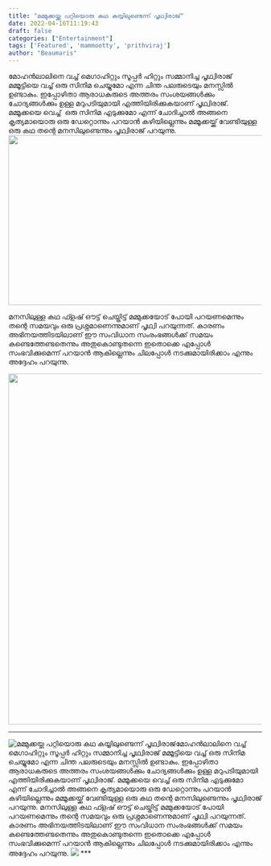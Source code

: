 ```yaml
---
title: "മമ്മുക്കയ്ക്കു പറ്റിയൊരു കഥ കയ്യിലുണ്ടെന്ന് പൃഥ്വിരാജ്"
date: 2022-04-16T11:19:43
draft: false
categories: ["Entertainment"]
tags: ['Featured', 'mammootty', 'prithviraj']
author: "Beaumaris"
---
```


മോഹൻലാലിനെ വച്ച് മെഗാഹിറ്റും സൂപ്പർ ഹിറ്റും സമ്മാനിച്ച പൃഥ്വിരാജ് മമ്മൂട്ടിയെ വച്ച് ഒരു സിനിമ ചെയ്യുമോ എന്ന ചിന്ത പലരുടെയും മനസ്സിൽ ഉണ്ടാകും. ഇപ്പോഴിതാ ആരാധകരുടെ അത്തരം സംശയങ്ങൾക്കും ചോദ്യങ്ങൾക്കും ഉള്ള മറുപടിയുമായി എത്തിയിരിക്കുകയാണ് പൃഥ്വിരാജ്. മമ്മൂക്കയെ വെച്ച്  ഒരു സിനിമ എടുക്കുമോ എന്ന് ചോദിച്ചാല്‍ അങ്ങനെ കൃത്യമായൊരു ഒരു ഡേറ്റൊന്നും പറയാന്‍ കഴിയില്ലെന്നും മമ്മൂക്കയ്ക്ക് വേണ്ടിയുള്ള ഒരു കഥ തന്റെ മനസിലുണ്ടെന്നും പൃഥ്വിരാജ് പറയുന്നു. <img class="size-full wp-image-329889 aligncenter" src="https://cdn.boolokam.com/articles/2022/04/gge.jpg" alt="" width="600" height="338" />

മനസിലുള്ള കഥ ഫ്ളഷ് ഔട്ട് ചെയ്തിട്ട് മമ്മുക്കയോട് പോയി പറയണമെന്നും തന്റെ സമയവും ഒരു പ്രശ്നമാണെന്നുമാണ് പൃഥ്വി പറയുന്നത്. കാരണം അഭിനയത്തിടയിലാണ് ഈ സംവിധാന സംരംഭങ്ങൾക്ക് സമയം കണ്ടെത്തേണ്ടതെന്നും അതുകൊണ്ടുതന്നെ ഇതൊക്കെ എപ്പോൾ സംഭവിക്കുമെന്ന് പറയാൻ ആകില്ലെന്നും ചിലപ്പോൾ നടക്കുമായിരിക്കാം എന്നും അദ്ദേഹം പറയുന്നു.

<img class="wp-image-329884 aligncenter" src="https://cdn.boolokam.com/articles/2022/04/grgrrrgrr.jpg" alt="" width="931" height="698" />

***


![മമ്മുക്കയ്ക്കു പറ്റിയൊരു കഥ കയ്യിലുണ്ടെന്ന് പൃഥ്വിരാജ്](https://cdn.boolokam.com/articles/2022/04/gge.jpg)മോഹൻലാലിനെ വച്ച് മെഗാഹിറ്റും സൂപ്പർ ഹിറ്റും സമ്മാനിച്ച പൃഥ്വിരാജ് മമ്മൂട്ടിയെ വച്ച് ഒരു സിനിമ ചെയ്യുമോ എന്ന ചിന്ത പലരുടെയും മനസ്സിൽ ഉണ്ടാകും. ഇപ്പോഴിതാ ആരാധകരുടെ അത്തരം സംശയങ്ങൾക്കും ചോദ്യങ്ങൾക്കും ഉള്ള മറുപടിയുമായി എത്തിയിരിക്കുകയാണ് പൃഥ്വിരാജ്. മമ്മൂക്കയെ വെച്ച് ഒരു സിനിമ എടുക്കുമോ എന്ന് ചോദിച്ചാല്‍ അങ്ങനെ കൃത്യമായൊരു ഒരു ഡേറ്റൊന്നും പറയാന്‍ കഴിയില്ലെന്നും മമ്മൂക്കയ്ക്ക് വേണ്ടിയുള്ള ഒരു കഥ തന്റെ മനസിലുണ്ടെന്നും പൃഥ്വിരാജ് പറയുന്നു. മനസിലുള്ള കഥ ഫ്ളഷ് ഔട്ട് ചെയ്തിട്ട് മമ്മുക്കയോട് പോയി പറയണമെന്നും തന്റെ സമയവും ഒരു പ്രശ്നമാണെന്നുമാണ് പൃഥ്വി പറയുന്നത്. കാരണം അഭിനയത്തിടയിലാണ് ഈ സംവിധാന സംരംഭങ്ങൾക്ക് സമയം കണ്ടെത്തേണ്ടതെന്നും അതുകൊണ്ടുതന്നെ ഇതൊക്കെ എപ്പോൾ സംഭവിക്കുമെന്ന് പറയാൻ ആകില്ലെന്നും ചിലപ്പോൾ നടക്കുമായിരിക്കാം എന്നും അദ്ദേഹം പറയുന്നു. ![](https://cdn.boolokam.com/articles/2022/04/grgrrrgrr.jpg) ***

